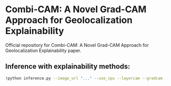 # Combi-CAM: A Novel Grad-CAM Approach for Geolocalization Explainability

Official repository for  Combi-CAM: A Novel Grad-CAM Approach for Geolocalization Explainability paper.

## Inference with explainability methods:

```bash
!python inference.py --image_url "..." --use_cpu --layercam --gradcam --gradcamplusplus --combicam
